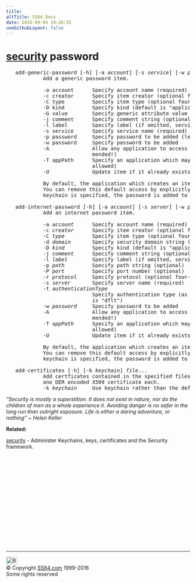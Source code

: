 ```yaml
---
title:
altTitle: SS64 Docs
date: 2016-09-04 19:26:55
useGithubLayout: false
---
```

<!-- #BeginLibraryItem "/Library/head_osx.lbi" --><!-- #EndLibraryItem --><h1><a href="security.html">security</a> password </h1> 
<pre>   add-generic-password [-h] [-a <i>account</i>] [-s <i>service</i>] [-w <i>password</i>] [options...] [<i>keychain</i>]
            Add a generic password item.

            -a account      Specify account name (required)
            -c creator      Specify item creator (optional four-character code)
            -C type         Specify item type (optional four-character code)
            -D kind         Specify kind (default is "application password")
            -G value        Specify generic attribute value (optional)
            -j comment      Specify comment string (optional)
            -l label        Specify label (if omitted, service name is used as default label)
            -s service      Specify service name (required)
            -p password     Specify password to be added (legacy option, equivalent to -w)
            -w password     Specify password to be added
            -A              Allow any application to access this item without warning (insecure, not recommended!)
                            mended!)
            -T appPath      Specify an application which may access this item (multiple -T options are
                            allowed)
            -U              Update item if it already exists (if omitted, the item cannot already exist)

            By default, the application which creates an item is trusted to access its data without warning.
            You can remove this default access by explicitly specifying an empty app pathname: -T "". If no
            keychain is specified, the password is added to the default keychain.

   add-internet-password [-h] [-a <i>account</i>] [-s <i>server</i>] [-w <i>password</i>] [<i>options</i>...] [<i>keychain</i>]
            Add an internet password item.

            -a <i>account</i>      Specify account name (required)
            -c <i>creator</i>      Specify item creator (optional four-character code)
            -C <i>type</i>         Specify item type (optional four-character code)
            -d <i>domain</i>       Specify security domain string (optional)
            -D <i>kind</i>         Specify kind (default is "application password")
            -j <i>comment</i>      Specify comment string (optional)
            -l <i>label</i>        Specify label (if omitted, service name is used as default label)
            -p <i>path</i>         Specify path string (optional)
            -P <i>port</i>         Specify port number (optional)
            -r <i>protocol</i>     Specify protocol (optional four-character SecProtocolType, e.g. "http", "ftp ")
            -s <i>server</i>       Specify server name (required)
            -t <i>authenticationType</i>
                            Specify authentication type (as a four-character SecAuthenticationType, default
                            is "dflt")
            -w <i>password</i>     Specify password to be added
            -A              Allow any application to access this item without warning (insecure, not recommended!)
                            mended!)
            -T <i>appPath</i>      Specify an application which may access this item (multiple -T options are
                            allowed)
            -U              Update item if it already exists (if omitted, the item cannot already exist)

            By default, the application which creates an item is trusted to access its data without warning.
            You can remove this default access by explicitly specifying an empty app pathname: -T "". If no
            keychain is specified, the password is added to the default keychain.

   add-certificates [-h] [-k <i>keychain</i>] <i>file</i>...
            Add certficates contained in the specified files to the default keychain.  The files must contain
            one DER encoded X509 certificate each.
            -k <i>keychain</i>     Use keychain rather than the default keychain.
</pre>
<p class="quote"><i>“Security is mostly a superstition. It does not exist in nature, nor do the children of men as a whole experience it. Avoiding danger is no safer in the long run than outright exposure. Life is either a daring adventure, or nothing” ~ Helen Keller</i></p>
<p><b>Related:</b></p>
<p><a href="security.html">security</a> - Administer Keychains, keys, certificates and the Security framework.</p><!-- #BeginLibraryItem "/Library/foot_osx.lbi" --><p>
<!-- OSX300 -->
<ins class="adsbygoogle" style="display:inline-block;width:300px;height:250px" data-ad-client="ca-pub-6140977852749469" data-ad-slot="1823340303"></ins>
<script>
(adsbygoogle = window.adsbygoogle || []).push({});
</script></p>
<hr>
<div id="bl" class="footer"><a href="security-password.html#"><img src="../images/top.png" width="30" height="22" alt="Back to the Top"></a></div>
<div id="br" class="footer, tagline">© Copyright <a href="http://ss64.com/">SS64.com</a> 1999-2016<br>
Some rights reserved</div><!-- #EndLibraryItem -->
